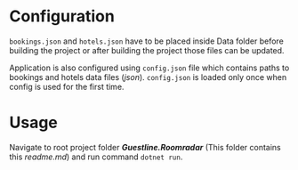 # Configuration
`bookings.json` and `hotels.json` have to be placed inside Data folder before building the project or after building the project those files can be updated.

Application is also configured using `config.json` file which contains paths to bookings and hotels data files (*json*). `config.json` is loaded only once when config is used for the first time.

# Usage
Navigate to root project folder ***Guestline.Roomradar*** (This folder contains this *readme.md*) and run command `dotnet run`.